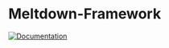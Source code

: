 # Meltdown-Framework
[![Documentation](https://codedocs.xyz/iceklue/Meltdown-Framework.svg)](https://codedocs.xyz/iceklue/Meltdown-Framework/)